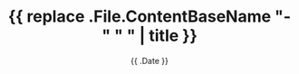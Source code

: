 ---
date: '{{ .Date }}'
draft: true
title: '{{ replace .File.ContentBaseName "-" " " | title }}'
slug:
keywords:
description:
type: docs
sidebar:
  open: true
---